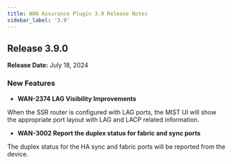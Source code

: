 ```yaml
---
title: WAN Assurance Plugin 3.9 Release Notes
sidebar_label: '3.9'
---
```

## Release 3.9.0

**Release Date:** July 18, 2024

### New Features
- **WAN-2374 LAG Visibility Improvements**

When the SSR router is configured with LAG ports, the MIST UI will show the appropriate port layout with LAG and LACP related information.

- **WAN-3002 Report the duplex status for fabric and sync ports**

The duplex status for the HA sync and fabric ports will be reported from the device.
